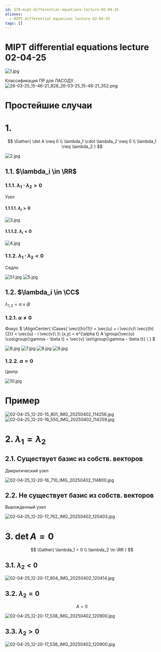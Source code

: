 ```yaml
---
id: 578-mipt-differential-equations-lecture-02-04-25
aliases:
  - MIPT differential equations lecture 02-04-25
tags: []
---
```


# MIPT differential equations lecture 02-04-25

![1.jpg](assets/imgs/02-04-25_11-37-41_834_IMG_20250402_104452.jpg)

Классификация ПР для ЛАСОДУ.
![26-03-25_15-46-21_828_26-03-25_15-46-21_352.png](assets/imgs/26-03-25_15-46-21_828_26-03-25_15-46-21_352.png)

# Простейшие случаи

# 1.

$$
\Gather{
\det A \neq 0 \\
\lambda_1 \cdot \lambda_2 \neq 0 \\
\lambda_1 \neq \lambda_2
}
$$

![2.jpg](assets/imgs/02-04-25_11-37-41_303_IMG_20250402_105932.jpg)

## 1.1. $\lambda_i \in \RR$

### 1.1.1. $\lambda_1 \cdot \lambda_2 > 0$

Узел

#### 1.1.1.1. $\lambda_i > 0$

![3.jpg](assets/imgs/02-04-25_11-37-41_139_IMG_20250402_105938.jpg)

#### 1.1.1.2. $\lambda_i < 0$

![4.jpg](assets/imgs/02-04-25_11-37-41_870_IMG_20250402_110619.jpg)

### 1.1.2. $\lambda_1 \cdot \lambda_2 < 0$

Седло

![51.jpg](assets/imgs/02-04-25_11-54-43_486_IMG_20250402_110619.jpg)
![5.jpg](assets/imgs/02-04-25_11-37-41_981_IMG_20250402_110851.jpg)

## 1.2. $\lambda_i \in \CC$

$\lambda_{1,2} = \alpha \pm i \beta$

### 1.2.1. $\alpha \neq 0$

Фокус
$
\AlignCenter{
\Cases{
\vec{{h}_{1}} = \vec{u} + i \vec{v}\\
\vec{{h}_{2}} = \vec{u} - i \vec{v}\\
}\\
(x,y) = e^{\alpha t} A \group{\vec{u} \cos\group{\gamma - \beta t} +
\vec{v} \sin\group{\gamma - \beta t}} \\
}
$

![6.jpg](assets/imgs/02-04-25_11-37-41_777_IMG_20250402_110854.jpg)
![7.jpg](assets/imgs/02-04-25_11-37-41_715_IMG_20250402_112754.jpg)
![8.jpg](assets/imgs/02-04-25_11-37-41_459_IMG_20250402_112756.jpg)
![9.jpg](assets/imgs/02-04-25_11-37-41_841_IMG_20250402_112758.jpg)

### 1.2.2. $\alpha = 0$

Центр

![10.jpg](assets/imgs/02-04-25_11-37-41_075_IMG_20250402_113553.jpg)

# Пример

![02-04-25_12-20-15_801_IMG_20250402_114256.jpg](assets/imgs/02-04-25_12-20-15_801_IMG_20250402_114256.jpg)
![02-04-25_12-20-16_550_IMG_20250402_114259.jpg](assets/imgs/02-04-25_12-20-16_550_IMG_20250402_114259.jpg)

# 2. $\lambda_1 = \lambda_2$

## 2.1. Существует базис из собств. векторов

Дикритический узел

![02-04-25_12-20-16_710_IMG_20250402_114800.jpg](assets/imgs/02-04-25_12-20-16_710_IMG_20250402_114800.jpg)

## 2.2. Не существует базис из собств. векторов

Вырожденный узел

![02-04-25_12-20-17_762_IMG_20250402_120403.jpg](assets/imgs/02-04-25_12-20-17_762_IMG_20250402_120403.jpg)

# 3. $\det A = 0$

$$
\Gather{
\lambda_1 = 0 \\
\lambda_2 \in \RR
}
$$

## 3.1. $\lambda_2 < 0$

![02-04-25_12-20-17_904_IMG_20250402_120414.jpg](assets/imgs/02-04-25_12-20-17_904_IMG_20250402_120414.jpg)

## 3.2. $\lambda_2 = 0$

$$
A = 0
$$

![02-04-25_12-20-17_538_IMG_20250402_120900.jpg](assets/imgs/02-04-25_12-20-17_538_IMG_20250402_120900.jpg)

## 3.3. $\lambda_2 > 0$

![02-04-25_12-20-17_538_IMG_20250402_120900.jpg](assets/imgs/02-04-25_12-20-17_538_IMG_20250402_120900.jpg)
